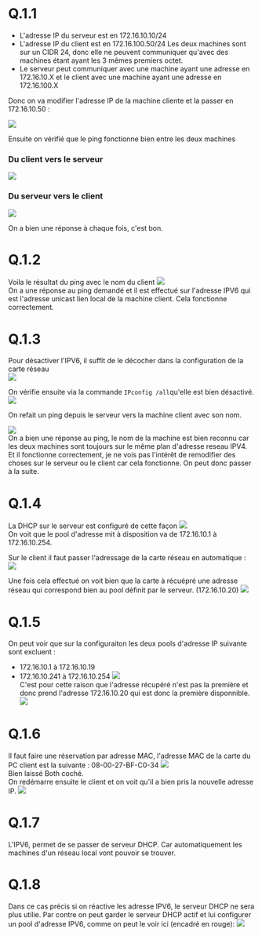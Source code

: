 # Q.1.1
- L'adresse IP du serveur est en 172.16.10.10/24
- L'adresse IP du client est en 172.16.100.50/24
Les deux machines sont sur un CIDR 24, donc elle ne peuvent communiquer qu'avec des machines étant ayant les 3 mêmes premiers octet.
- Le serveur peut communiquer avec une machine ayant une adresse en 172.16.10.X et le client avec une machine ayant une adresse en 172.16.100.X

Donc on va modifier l'adresse IP de la machine cliente et la passer en 172.16.10.50 : 

![](https://github.com/Mr-Maglor/checkpoint2/blob/main/img/ip_client.png?raw=true)

Ensuite on vérifié que le ping fonctionne bien entre les deux machines

### Du client vers le serveur

![](https://github.com/Mr-Maglor/checkpoint2/blob/main/img/ping_c_s.png?raw=true)  

### Du serveur vers le client

![](https://github.com/Mr-Maglor/checkpoint2/blob/main/img/ping_s_c.png?raw=true)  

On a bien une réponse à chaque fois, c'est bon.

# Q.1.2

Voila le résultat du ping avec le nom du client
![](https://github.com/Mr-Maglor/checkpoint2/blob/main/img/ping_s_c_nom.png?raw=true)  
On a une réponse au ping demandé et il est effectué sur l'adresse IPV6 qui est l'adresse unicast lien local de la machine client.
Cela fonctionne correctement.

# Q.1.3

Pour désactiver l'IPV6, il suffit de le décocher dans la configuration de la carte réseau  
![](https://github.com/Mr-Maglor/checkpoint2/blob/main/img/client_ipv6_desac.png?raw=true) 

On vérifie ensuite via la commande `IPconfig /all`qu'elle est bien désactivé.  
![](https://github.com/Mr-Maglor/checkpoint2/blob/main/img/client_ipv6_desac2.png?raw=true)  

On refait un ping depuis le serveur vers la machine client avec son nom.

![](https://github.com/Mr-Maglor/checkpoint2/blob/main/img/ping_s_c_nom_2.png?raw=true)  
On a bien une réponse au ping, le nom de la machine est bien reconnu car les deux machines sont toujours sur le même plan d'adresse reseau IPV4.
Et il fonctionne correctement, je ne vois pas l'intérêt de remodifier des choses sur le serveur ou le client car cela fonctionne. 
On peut donc passer à la suite.

# Q.1.4

La DHCP sur le serveur est configuré de cette façon 
![](https://github.com/Mr-Maglor/checkpoint2/blob/main/img/config_DHCP.png?raw=true)  
On voit que le pool d'adresse mit à disposition va de 172.16.10.1 à 172.16.10.254.  

Sur le client il faut passer l'adressage de la carte réseau en automatique :  
![](https://github.com/Mr-Maglor/checkpoint2/blob/main/img/client_dhcp.png?raw=true)  

Une fois cela effectué on voit bien que la carte à récuépré une adresse réseau qui correspond bien au pool définit par le serveur. (172.16.10.20)
![](https://github.com/Mr-Maglor/checkpoint2/blob/main/img/client_dhcp2.png?raw=true)  

# Q.1.5
On peut voir que sur la configuraiton les deux pools d'adresse IP suivante sont excluent :
- 172.16.10.1 à 172.16.10.19
- 172.16.10.241 à 172.16.10.254
![](https://github.com/Mr-Maglor/checkpoint2/blob/main/img/config_DHCP.png?raw=true)  
C'est pour cette raison que l'adresse récupéré n'est pas la première et donc prend l'adresse 172.16.10.20 qui est donc la première disponnible.  
![](https://github.com/Mr-Maglor/checkpoint2/blob/main/img/client_dhcp2.png?raw=true)

# Q.1.6
Il faut faire une réservation par adresse MAC, l'adresse MAC de la carte du PC client est la suivante : 08-00-27-BF-C0-34
![](https://github.com/Mr-Maglor/checkpoint2/blob/main/img/resa_IP.png?raw=true)  
Bien laissé Both coché.  
On redémarre ensuite le client et on voit qu'il a bien pris la nouvelle adresse IP.
![](https://github.com/Mr-Maglor/checkpoint2/blob/main/img/IP_client_resa.png?raw=true)  

# Q.1.7
L'IPV6, permet de se passer de serveur DHCP. Car automatiquement les machines d'un réseau local vont pouvoir se trouver.

# Q.1.8
Dans ce cas précis si on réactive les adresse IPV6, le serveur DHCP ne sera plus utilie.
Par contre on peut garder le serveur DHCP actif et lui configurer un pool d'adresse IPV6, comme on peut le voir ici (encadré en rouge):
![](https://github.com/Mr-Maglor/checkpoint2/blob/main/img/dhcp_ipv6.png?raw=true)  
